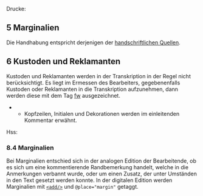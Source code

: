 Drucke:
## 5 Marginalien
Die Handhabung entspricht derjenigen der [handschriftlichen Quellen](#b-handschriftliche-texte).

## 6 Kustoden und Reklamanten
Kustoden und Reklamanten werden in der Transkription in der Regel nicht 
berücksichtigt.
Es liegt im Ermessen des Bearbeiters, gegebenenfalls Kustoden oder Reklamanten
in die Transkription aufzunehmen, dann werden diese mit dem Tag [fw](fw.de.md)
ausgezeichnet.

- - Kopfzeilen, Initialen und Dekorationen werden im einleitenden Kommentar erwähnt.

Hss:
### 8.4 Marginalien

Bei Marginalien entschied sich in der analogen Edition der Bearbeitende, ob es sich um eine kommentierende Randbemerkung
handelt, welche in die Anmerkungen verbannt wurde, oder um einen Zusatz, der unter Umständen in den Text gesetzt werden
konnte.
In der digitalen Edition werden Marginalien mit [`<add/>`](../../elements/add.de.md) und `@place="margin"` getaggt.
